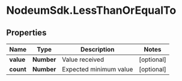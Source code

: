 # NodeumSdk.LessThanOrEqualTo

## Properties

Name | Type | Description | Notes
------------ | ------------- | ------------- | -------------
**value** | **Number** | Value received | [optional] 
**count** | **Number** | Expected minimum value | [optional] 


